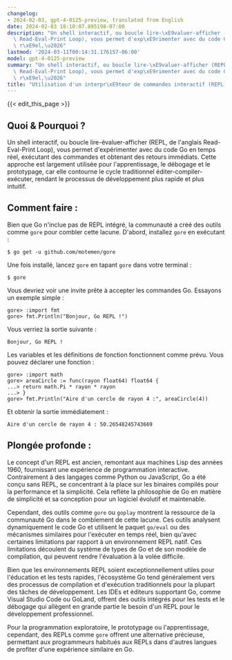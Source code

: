 ```yaml
---
changelog:
- 2024-02-03, gpt-4-0125-preview, translated from English
date: 2024-02-03 18:10:07.895198-07:00
description: "Un shell interactif, ou boucle lire-\xE9valuer-afficher (REPL, de l'anglais\
  \ Read-Eval-Print Loop), vous permet d'exp\xE9rimenter avec du code Go en temps\
  \ r\xE9el,\u2026"
lastmod: '2024-03-11T00:14:31.176157-06:00'
model: gpt-4-0125-preview
summary: "Un shell interactif, ou boucle lire-\xE9valuer-afficher (REPL, de l'anglais\
  \ Read-Eval-Print Loop), vous permet d'exp\xE9rimenter avec du code Go en temps\
  \ r\xE9el,\u2026"
title: "Utilisation d'un interpr\xE9teur de commandes interactif (REPL)"
---
```


{{< edit_this_page >}}

## Quoi & Pourquoi ?

Un shell interactif, ou boucle lire-évaluer-afficher (REPL, de l'anglais Read-Eval-Print Loop), vous permet d'expérimenter avec du code Go en temps réel, exécutant des commandes et obtenant des retours immédiats. Cette approche est largement utilisée pour l'apprentissage, le débogage et le prototypage, car elle contourne le cycle traditionnel éditer-compiler-exécuter, rendant le processus de développement plus rapide et plus intuitif.

## Comment faire :

Bien que Go n'inclue pas de REPL intégré, la communauté a créé des outils comme `gore` pour combler cette lacune. D'abord, installez `gore` en exécutant :

```
$ go get -u github.com/motemen/gore
```

Une fois installé, lancez `gore` en tapant `gore` dans votre terminal :

```
$ gore
```

Vous devriez voir une invite prête à accepter les commandes Go. Essayons un exemple simple :

```
gore> :import fmt
gore> fmt.Println("Bonjour, Go REPL !")
```

Vous verriez la sortie suivante :

```
Bonjour, Go REPL !
```

Les variables et les définitions de fonction fonctionnent comme prévu. Vous pouvez déclarer une fonction :

```
gore> :import math
gore> areaCircle := func(rayon float64) float64 {
...> return math.Pi * rayon * rayon
...> }
gore> fmt.Println("Aire d'un cercle de rayon 4 :", areaCircle(4))
```

Et obtenir la sortie immédiatement :

```
Aire d'un cercle de rayon 4 : 50.26548245743669
```

## Plongée profonde :

Le concept d'un REPL est ancien, remontant aux machines Lisp des années 1960, fournissant une expérience de programmation interactive. Contrairement à des langages comme Python ou JavaScript, Go a été conçu sans REPL, se concentrant à la place sur les binaires compilés pour la performance et la simplicité. Cela reflète la philosophie de Go en matière de simplicité et sa conception pour un logiciel évolutif et maintenable.

Cependant, des outils comme `gore` ou `goplay` montrent la ressource de la communauté Go dans le comblement de cette lacune. Ces outils analysent dynamiquement le code Go et utilisent le paquet `go/eval` ou des mécanismes similaires pour l'exécuter en temps réel, bien qu'avec certaines limitations par rapport à un environnement REPL natif. Ces limitations découlent du système de types de Go et de son modèle de compilation, qui peuvent rendre l'évaluation à la volée difficile.

Bien que les environnements REPL soient exceptionnellement utiles pour l'éducation et les tests rapides, l'écosystème Go tend généralement vers des processus de compilation et d'exécution traditionnels pour la plupart des tâches de développement. Les IDEs et éditeurs supportant Go, comme Visual Studio Code ou GoLand, offrent des outils intégrés pour les tests et le débogage qui allègent en grande partie le besoin d'un REPL pour le développement professionnel.

Pour la programmation exploratoire, le prototypage ou l'apprentissage, cependant, des REPLs comme `gore` offrent une alternative précieuse, permettant aux programmeurs habitués aux REPLs dans d'autres langues de profiter d'une expérience similaire en Go.
